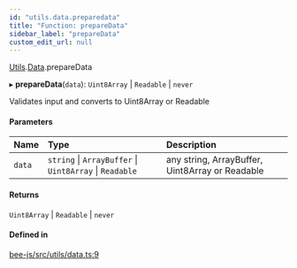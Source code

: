 ```yaml
---
id: "utils.data.preparedata"
title: "Function: prepareData"
sidebar_label: "prepareData"
custom_edit_url: null
---
```


[Utils](../modules/utils.md).[Data](../modules/utils.data.md).prepareData

▸ **prepareData**(`data`): `Uint8Array` \| `Readable` \| `never`

Validates input and converts to Uint8Array or Readable

#### Parameters

| Name | Type | Description |
| :------ | :------ | :------ |
| `data` | `string` \| `ArrayBuffer` \| `Uint8Array` \| `Readable` | any string, ArrayBuffer, Uint8Array or Readable |

#### Returns

`Uint8Array` \| `Readable` \| `never`

#### Defined in

[bee-js/src/utils/data.ts:9](https://github.com/ethersphere/bee-js/blob/74056cb/src/utils/data.ts#L9)

